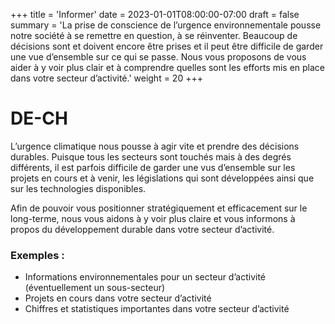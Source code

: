 +++
title = 'Informer'
date = 2023-01-01T08:00:00-07:00
draft = false
summary = 'La prise de conscience de l’urgence environnementale pousse notre société à se remettre en question, à se réinventer. Beaucoup de décisions sont et doivent encore être prises et il peut être difficile de garder une vue d’ensemble sur ce qui se passe. Nous vous proposons de vous aider à y voir plus clair et à comprendre quelles sont les efforts mis en place dans votre secteur d’activité.'
weight = 20
+++

# DE-CH

L’urgence climatique nous pousse à agir vite et prendre des décisions durables. Puisque tous les secteurs sont touchés mais à des degrés différents, il est parfois difficile de garder une vus d’ensemble sur les projets en cours et à venir, les législations qui sont développées ainsi que sur les technologies disponibles.

Afin de pouvoir vous positionner stratégiquement et efficacement sur le long-terme, nous vous aidons à y voir plus claire et vous informons à propos du développement durable dans votre secteur d’activité.

### Exemples :

- Informations environnementales pour un secteur d’activité (éventuellement un sous-secteur)
- Projets en cours dans votre secteur d’activité
- Chiffres et statistiques importantes dans votre secteur d’activité